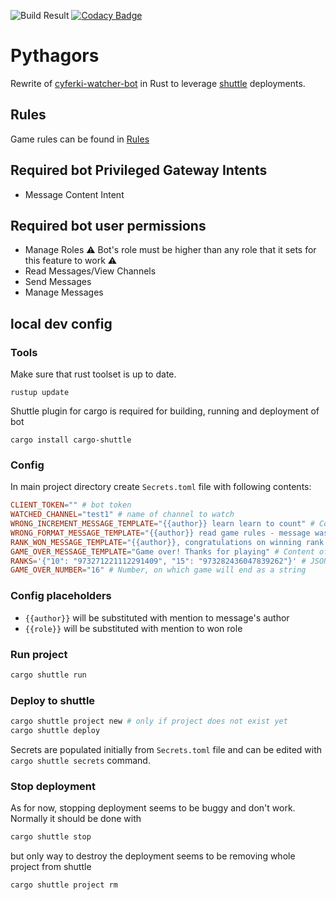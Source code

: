 ![Build Result](https://github.com/Kryszak/pythagors/actions/workflows/build.yml/badge.svg)
[![Codacy Badge](https://app.codacy.com/project/badge/Grade/1dc1711a57c1423e81b6ffb027b61dd7)](https://www.codacy.com/gh/Kryszak/pythagors/dashboard?utm_source=github.com&amp;utm_medium=referral&amp;utm_content=Kryszak/pythagors&amp;utm_campaign=Badge_Grade)

# Pythagors
Rewrite of [cyferki-watcher-bot](https://github.com/Kryszak/cyferki-watcher-bot) in Rust to leverage 
[shuttle](https://www.shuttle.rs/) deployments.

## Rules
Game rules can be found in [Rules](./RULES.md)

## Required bot Privileged Gateway Intents
- Message Content Intent

## Required bot user permissions
- Manage Roles :warning: Bot's role must be higher than any role that it sets for this feature to work ⚠️
- Read Messages/View Channels
- Send Messages
- Manage Messages

## local dev config
### Tools
Make sure that rust toolset is up to date.
```
rustup update
```
Shuttle plugin for cargo is required for building, running and deployment of bot
```
cargo install cargo-shuttle
```
### Config
In main project directory create `Secrets.toml` file with following contents:
```toml
CLIENT_TOKEN="" # bot token
WATCHED_CHANNEL="test1" # name of channel to watch
WRONG_INCREMENT_MESSAGE_TEMPLATE="{{author}} learn learn to count" # Content of message sent, when user posts wrong number
WRONG_FORMAT_MESSAGE_TEMPLATE="{{author}} read game rules - message was not correct" # Content of message sent, when user posts message in wrong format
RANK_WON_MESSAGE_TEMPLATE="{{author}}, congratulations on winning rank {{role}}!" # Content of message sent, when user posts message with number winning role 
GAME_OVER_MESSAGE_TEMPLATE="Game over! Thanks for playing" # Content of message sent on last number
RANKS='{"10": "973271221112291409", "15": "973282436047839262"}' # JSON with number - rankId entries
GAME_OVER_NUMBER="16" # Number, on which game will end as a string
```
### Config placeholders
- `{{author}}` will be substituted with mention to message's author
- `{{role}}` will be substituted with mention to won role

### Run project
```bash
cargo shuttle run
```

### Deploy to shuttle
```bash
cargo shuttle project new # only if project does not exist yet
cargo shuttle deploy
```
Secrets are populated initially from `Secrets.toml` file and can be edited with `cargo shuttle secrets` command.

### Stop deployment
As for now, stopping deployment seems to be buggy and don't work. Normally it should be done with
```bash
cargo shuttle stop
```
but only way to destroy the deployment seems to be removing whole project from shuttle
```bash
cargo shuttle project rm
```
